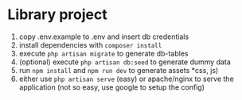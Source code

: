 # Library project

1. copy .env.example to .env and insert db credentials
1. install dependencies with `composer install`
1. execute `php artisan migrate` to generate db-tables
1. (optional) execute `php artisan db:seed` to generate dummy data
1. run `npm install` and `npm run dev` to generate assets *css, js)
1. either use `php artisan serve` (easy) or apache/nginx to serve the application (not so easy, use google to setup the config)